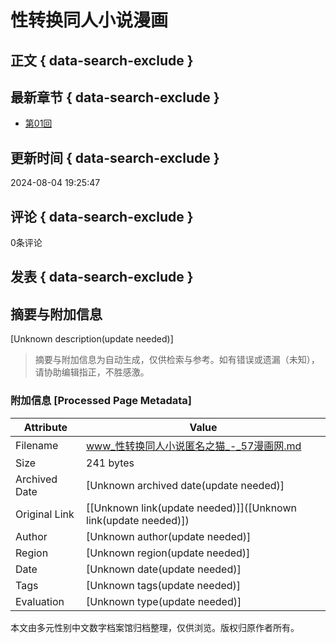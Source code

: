 # 性转换同人小说漫画

## 正文 { data-search-exclude }


## 最新章节 { data-search-exclude }
- [第01回](https://www.57manhua.com/manhua/28283619/1772045)

## 更新时间 { data-search-exclude }
2024-08-04 19:25:47

## 评论 { data-search-exclude }
0条评论

## 发表 { data-search-exclude }

<!-- tcd_original_link http://www.57xu.com/kmw/28283619 -->


## 摘要与附加信息

<!-- tcd_abstract -->
[Unknown description(update needed)]
<!-- tcd_abstract_end -->

> 摘要与附加信息为自动生成，仅供检索与参考。如有错误或遗漏（未知），请协助编辑指正，不胜感激。

### 附加信息 [Processed Page Metadata]

| Attribute       | Value                                  |
|-----------------|----------------------------------------|
| Filename        | www_性转换同人小说匿名之猫_-_57漫画网.md                             |
| Size            | 241 bytes                           |
| Archived Date   | [Unknown archived date(update needed)]                             |
| Original Link   | [[Unknown link(update needed)]]([Unknown link(update needed)])                       |
| Author          | [Unknown author(update needed)]                               |
| Region          | [Unknown region(update needed)]                               |
| Date            | [Unknown date(update needed)]                                 |
| Tags            | [Unknown tags(update needed)]                                 |
| Evaluation            | [Unknown type(update needed)]                                 |
<!-- tcd_table_end -->

本文由多元性别中文数字档案馆归档整理，仅供浏览。版权归原作者所有。
